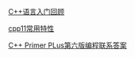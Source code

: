 [C++语言入门回顾](https://gitee.com/pi-lab/SummerCamp/blob/master/cpp/hellocpp/README.md)

[cpp11常用特性](https://www.cnblogs.com/feng-sc/p/5710724.html)

[C++ Primer PLus第六版编程联系答案](https://blog.csdn.net/u013779722/article/details/78418294)

